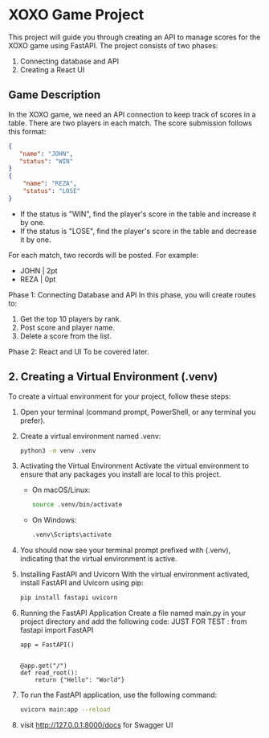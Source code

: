# XOXO Game Project

This project will guide you through creating an API to manage scores for the XOXO game using FastAPI. The project consists of two phases:

1. Connecting database and API
2. Creating a React UI

## Game Description

In the XOXO game, we need an API connection to keep track of scores in a table. There are two players in each match. The score submission follows this format:

```json
{
   "name": "JOHN",
   "status": "WIN"
}
{
    "name": "REZA",
    "status": "LOSE"
}
```

- If the status is "WIN", find the player's score in the table and increase it by one.
- If the status is "LOSE", find the player's score in the table and decrease it by one.

For each match, two records will be posted. For example:

- JOHN | 2pt
- REZA | 0pt

Phase 1: Connecting Database and API
In this phase, you will create routes to:

1. Get the top 10 players by rank.
2. Post score and player name.
3. Delete a score from the list.

Phase 2: React and UI
To be covered later.

## 2. Creating a Virtual Environment (.venv)

To create a virtual environment for your project, follow these steps:

1. Open your terminal (command prompt, PowerShell, or any terminal you prefer).
2. Create a virtual environment named .venv:

   ```bash
   python3 -m venv .venv
   ```

3. Activating the Virtual Environment
   Activate the virtual environment to ensure that any packages you install are local to this project.
   - On macOS/Linux:
     ```bash
     source .venv/bin/activate
     ```
   - On Windows:
     ```bash
     .venv\Scripts\activate
     ```
4. You should now see your terminal prompt prefixed with (.venv), indicating that the virtual environment is active.
5. Installing FastAPI and Uvicorn
   With the virtual environment activated, install FastAPI and Uvicorn using pip:
   ```bash
   pip install fastapi uvicorn
   ```
6. Running the FastAPI Application
   Create a file named main.py in your project directory and add the following code:
   JUST FOR TEST :
   from fastapi import FastAPI

   ```
   app = FastAPI()


   @app.get("/")
   def read_root():
       return {"Hello": "World"}
   ```

7. To run the FastAPI application, use the following command:

   ```bash
   uvicorn main:app --reload
   ```

8. visit http://127.0.0.1:8000/docs for Swagger UI
